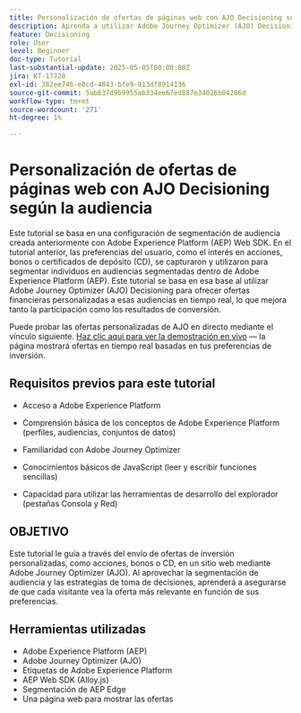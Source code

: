 ```yaml
---
title: Personalización de ofertas de páginas web con AJO Decisioning según la audiencia
description: Aprenda a utilizar Adobe Journey Optimizer (AJO) Decisioning para ofrecer ofertas personalizadas en una página web aprovechando la segmentación de audiencia integrada en Adobe Experience Platform (AEP).
feature: Decisioning
role: User
level: Beginner
doc-type: Tutorial
last-substantial-update: 2025-05-05T00:00:00Z
jira: KT-17728
exl-id: 382ee746-e8cd-4843-bfe9-913df8914136
source-git-commit: 5ab637d9b9955ab334ee67ed887e34026b04206d
workflow-type: tm+mt
source-wordcount: '271'
ht-degree: 1%

---
```


# Personalización de ofertas de páginas web con AJO Decisioning según la audiencia

Este tutorial se basa en una configuración de segmentación de audiencia creada anteriormente con Adobe Experience Platform (AEP) Web SDK. En el tutorial anterior, las preferencias del usuario, como el interés en acciones, bonos o certificados de depósito (CD), se capturaron y utilizaron para segmentar individuos en audiencias segmentadas dentro de Adobe Experience Platform (AEP). Este tutorial se basa en esa base al utilizar Adobe Journey Optimizer (AJO) Decisioning para ofrecer ofertas financieras personalizadas a esas audiencias en tiempo real, lo que mejora tanto la participación como los resultados de conversión.

Puede probar las ofertas personalizadas de AJO en directo mediante el vínculo siguiente.
[Haz clic aquí para ver la demostración en vivo](https://gbedekar489.github.io/finwise/welcome.html) — la página mostrará ofertas en tiempo real basadas en tus preferencias de inversión.

## Requisitos previos para este tutorial

* Acceso a Adobe Experience Platform

* Comprensión básica de los conceptos de Adobe Experience Platform (perfiles, audiencias, conjuntos de datos)

* Familiaridad con Adobe Journey Optimizer

* Conocimientos básicos de JavaScript (leer y escribir funciones sencillas)

* Capacidad para utilizar las herramientas de desarrollo del explorador (pestañas Consola y Red)


## OBJETIVO

Este tutorial le guía a través del envío de ofertas de inversión personalizadas, como acciones, bonos o CD, en un sitio web mediante Adobe Journey Optimizer (AJO). Al aprovechar la segmentación de audiencia y las estrategias de toma de decisiones, aprenderá a asegurarse de que cada visitante vea la oferta más relevante en función de sus preferencias.

## Herramientas utilizadas

* Adobe Experience Platform (AEP)
* Adobe Journey Optimizer (AJO)
* Etiquetas de Adobe Experience Platform
* AEP Web SDK (Alloy.js)
* Segmentación de AEP Edge
* Una página web para mostrar las ofertas
